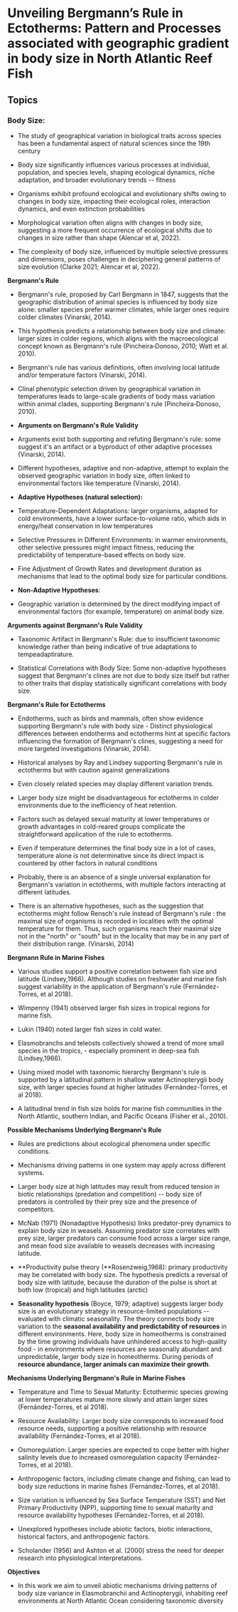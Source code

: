 # Unveiling Bergmann’s Rule in Ectotherms: Pattern and Processes associated with geographic gradient in body size in North Atlantic Reef Fish

## Topics

### Body Size:

- The study of geographical variation in biological traits across species has been a fundamental aspect of natural sciences since the 19th century

- Body size significantly influences various processes at individual, population, and species levels, shaping ecological dynamics, niche adaptation, and broader evolutionary trends -- fitness

- Organisms exhibit profound ecological and evolutionary shifts owing to changes in body size, impacting their ecological roles, interaction dynamics, and even extinction probabilities

- Morphological variation often aligns with changes in body size, suggesting a more frequent occurrence of ecological shifts due to changes in size rather than shape (Alencar et al, 2022).

- The complexity of body size, influenced by multiple selective pressures and dimensions, poses challenges in deciphering general patterns of size evolution (Clarke 2021; Alencar et al, 2022).

**Bergmann's Rule**

- Bergmann's rule, proposed by Carl Bergmann in 1847, suggests that the geographic distribution of animal species is influenced by body size alone: smaller species prefer warmer climates, while larger ones require colder climates (Vinarski, 2014).

- This hypothesis predicts a relationship between body size and climate: larger sizes in colder regions, which aligns with the macroecological concept known as Bergmann's rule (Pincheira‐Donoso, 2010; Watt et al. 2010).

- Bergmann's rule has various definitions, often involving local latitude and/or temperature factors (Vinarski, 2014).

- Clinal phenotypic selection driven by geographical variation in temperatures leads to large-scale gradients of body mass variation within animal clades, supporting Bergmann's rule (Pincheira‐Donoso, 2010).

- **Arguments on Bergmann's Rule Validity**

- Arguments exist both supporting and refuting Bergmann's rule: some suggest it's an artifact or a byproduct of other adaptive processes (Vinarski, 2014).

- Different hypotheses, adaptive and non-adaptive, attempt to explain the observed geographic variation in body size, often linked to environmental factors like temperature (Vinarski, 2014).

- **Adaptive Hypotheses (natural selection):**

- Temperature-Dependent Adaptations: larger organisms, adapted for cold environments, have a lower surface-to-volume ratio, which aids in energy/heat conservation in low temperatures

- Selective Pressures in Different Environments: in warmer environments, other selective pressures might impact fitness, reducing the predictability of temperature-based effects on body size.

- Fine Adjustment of Growth Rates and development duration as mechanisms that lead to the optimal body size for particular conditions.

- **Non-Adaptive Hypotheses**:

- Geographic variation is determined by the direct modifying impact of environmental factors (for example, temperature) on animal body size.

**Arguments against Bergmann's Rule Validity**

- Taxonomic Artifact in Bergmann's Rule: due to insufficient taxonomic knowledge rather than being indicative of true adaptations to tempeadaptirature.

- Statistical Correlations with Body Size: Some non-adaptive hypotheses suggest that Bergmann's clines are not due to body size itself but rather to other traits that display statistically significant correlations with body size.

**Bergmann's Rule for Ectotherms**

- Endotherms, such as birds and mammals, often show evidence supporting Bergmann's rule with body size - Distinct physiological differences between endotherms and ectotherms hint at specific factors influencing the formation of Bergmann's clines, suggesting a need for more targeted investigations (Vinarski, 2014).

- Historical analyses by Ray and Lindsey supporting Bergmann's rule in ectotherms but with caution against generalizations

- Even closely related species may display different variation trends.

- Larger body size might be disadvantageous for ectotherms in colder environments due to the inefficiency of heat retention.

- Factors such as delayed sexual maturity at lower temperatures or growth advantages in cold-reared groups complicate the straightforward application of the rule to ectotherms.

- Even if temperature determines the final body size in a lot of cases, temperature alone is not determinative since its direct impact is countered by other factors in natural conditions

- Probably, there is an absence of a single universal explanation for Bergmann's variation in ectotherms, with multiple factors interacting at different latitudes.

- There is an alternative hypotheses, such as the suggestion that ectotherms might follow Rensch's rule instead of Bergmann's rule : the maximal size of organisms is recorded in localities with the optimal temperature for them. Thus, such organisms reach their maximal size not in the "north" or "south" but in the locality that may be in any part of their distribution range. (Vinarski, 2014)

**Bergmann Rule in Marine Fishes**

- Various studies support a positive correlation between fish size and latitude (Lindsey,1966). Although studies on freshwater and marine fish suggest variability in the application of Bergmann's rule (Fernández-Torres, et al 2018).

- Wimpenny (1941) observed larger fish sizes in tropical regions for marine fish.

- Lukin (1940) noted larger fish sizes in cold water.

- Elasmobranchs and teleosts collectively showed a trend of more small species in the tropics, - especially prominent in deep-sea fish (Lindsey,1966).

- Using mixed model with taxonomic hierarchy Bergmann's rule is supported by a latitudinal pattern in shallow water Actinopterygii body size, with larger species found at higher latitudes (Fernández-Torres, et al 2018).

- A latitudinal trend in fish size holds for marine fish communities in the North Atlantic, southern Indian, and Pacific Oceans (Fisher et al., 2010).

**Possible Mechanisms Underlying Bergmann's Rule**

- Rules are predictions about ecological phenomena under specific conditions.

- Mechanisms driving patterns in one system may apply across different systems.

- Larger body size at high latitudes may result from reduced tension in biotic relationships (predation and competition) \-- body size of predators is controlled by their prey size and the presence of competitors.

- McNab (1971) (Nonadaptive Hypothesis) links predator-prey dynamics to explain body size in weasels. Assuming predator size correlates with prey size, larger predators can consume food across a larger size range, and mean food size available to weasels decreases with increasing latitude.

- **Productivity pulse theory (**Rosenzweig,1968): primary productivity may be correlated with body size. The hypothesis predicts a reversal of body size with latitude, because the duration of the pulse is short at both low (tropical) and high latitudes (arctic)

- **Seasonality hypothesis** (Boyce, 1979; adaptive) suggests larger body size is an evolutionary strategy in resource-limited populations -- evaluated with climatic seasonality. The theory connects body size variation to the **seasonal availability and predictability of resources** in different environments. Here, body size in homeotherms is constrained by the time growing individuals have unhindered access to high-quality food - in environments where resources are seasonally abundant and unpredictable, larger body size in homeotherms. During periods of **resource abundance, larger animals can maximize their growth**.

**Mechanisms Underlying Bergmann's Rule in Marine Fishes**

- Temperature and Time to Sexual Maturity: Ectothermic species growing at lower temperatures mature more slowly and attain larger sizes (Fernández-Torres, et al 2018).

- Resource Availability: Larger body size corresponds to increased food resource needs, supporting a positive relationship with resource availability (Fernández-Torres, et al 2018).

- Osmoregulation: Larger species are expected to cope better with higher salinity levels due to increased osmoregulation capacity (Fernández-Torres, et al 2018).

- Anthropogenic factors, including climate change and fishing, can lead to body size reductions in marine fishes (Fernández-Torres, et al 2018).

- Size variation is influenced by Sea Surface Temperature (SST) and Net Primary Productivity (NPP), supporting time to sexual maturity and resource availability hypotheses (Fernández-Torres, et al 2018).

- Unexplored hypotheses include abiotic factors, biotic interactions, historical factors, and anthropogenic factors.

- Scholander (1956) and Ashton et al. (2000) stress the need for deeper research into physiological interpretations.

**Objectives**

- In this work we aim to unveil abiotic mechanisms driving patterns of body size variance in Elasmobranchii and Actinopterygii, inhabiting reef environments at North Atlantic Ocean considering taxonomic diversity
